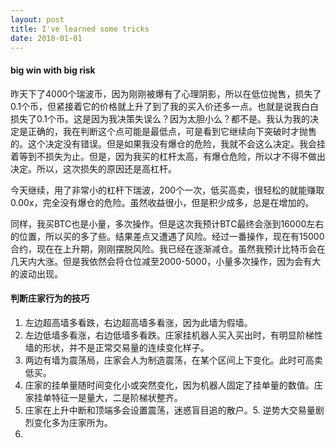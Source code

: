 ```yaml
---
layout: post
title: I've learned some tricks 
date: 2018-01-01
---
```



#### big win with big risk

昨天下了4000个瑞波币，因为刚刚被爆有了心理阴影，所以在低位抛售，损失了0.1个币，但紧接着它的价格就上升了到了我的买入价还多一点。也就是说我白白损失了0.1个币。这是因为我决策失误么？因为太胆小么？都不是。我认为我的决定是正确的，我在判断这个点可能是最低点，可是看到它继续向下突破时才抛售的。这个决定没有错误。但是如果我没有爆仓的危险，我就不会这么决定。我会挂着等到不损失为止。但是，因为我买的杠杆太高，有爆仓危险，所以才不得不做出决定。所以，这次损失的原因还是高杠杆。

今天继续，用了非常小的杠杆下瑞波，200个一次，低买高卖，很轻松的就能赚取0.00x，完全没有爆仓的危险。虽然收益很小，但是积少成多，总是在增加的。

同样，我买BTC也是小量，多次操作。但是这次我预计BTC最终会涨到16000左右的位置，所以买的多了些。结果差点又遭遇了风险。经过一番操作，现在有15000合约，现在在上升期，刚刚摆脱风险。我已经在逐渐减仓。虽然我预计比特币会在几天内大涨。但是我依然会将仓位减至2000-5000，小量多次操作，因为会有大的波动出现。


#### 判断庄家行为的技巧

1. 左边超高墙多看跌，右边超高墙多看涨，因为此墙为假墙。
2. 左边低墙多看涨，右边低墙多看跌。庄家挂机器人买入买出时，有明显阶梯性墙的形状，并不是正常交易量的连续变化样子。
3. 两边有墙为震荡局，庄家会人为制造震荡，在某个区间上下变化。此时可高卖低买。
4. 庄家的挂单量随时间变化小或突然变化，因为机器人固定了挂单量的数值。庄家挂单特征一是量大，二是阶梯状整齐。
5. 庄家在上升中断和顶端多会设置震荡，迷惑盲目追的散户。5. 逆势大交易量剧烈变化多为庄家所为。
6. 